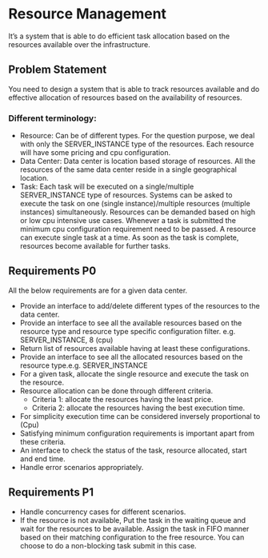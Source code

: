 # Resource Management

It’s a system that is able to do efficient task allocation based on the resources available over the infrastructure.

## Problem Statement

You need to design a system that is able to track resources available and do effective allocation of resources based on the availability of resources.

### Different terminology:

- Resource: Can be of different types. For the question purpose, we deal with only the SERVER_INSTANCE type of the resources. Each resource will have some pricing and cpu configuration.
- Data Center: Data center is location based storage of resources. All the resources of the same data center reside in a single geographical location.
- Task: Each task will be executed on a single/multiple SERVER_INSTANCE type of resources. Systems can be asked to execute the task on one (single instance)/multiple resources (multiple instances) simultaneously. Resources can be demanded based on high or low cpu intensive use cases. Whenever a task is submitted the minimum cpu configuration requirement need to be passed. A resource can execute single task at a time. As soon as the task is complete, resources become available for further tasks.

## Requirements P0

All the below requirements are for a given data center.

- Provide an interface to add/delete different types of the resources to the data center.
- Provide an interface to see all the available resources based on the resource type and resource type specific configuration filter. e.g. SERVER_INSTANCE, 8 (cpu)
- Return list of resources available having at least these configurations.
- Provide an interface to see all the allocated resources based on the resource type.e.g. SERVER_INSTANCE
- For a given task, allocate the single resource and execute the task on the resource.
- Resource allocation can be done through different criteria.
  - Criteria 1: allocate the resources having the least price.
  - Criteria 2: allocate the resources having the best execution time.
- For simplicity execution time can be considered inversely proportional to (Cpu)
- Satisfying minimum configuration requirements is important apart from these criteria.
- An interface to check the status of the task, resource allocated, start and end time.
- Handle error scenarios appropriately.

## Requirements P1

- Handle concurrency cases for different scenarios.
- If the resource is not available, Put the task in the waiting queue and wait for the resources to be available. Assign the task in FIFO manner based on their matching configuration to the free resource. You can choose to do a non-blocking task submit in this case.
